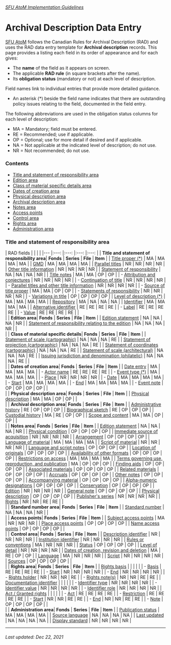 ###### [SFU AtoM Implementation Guidelines](../README.md)

# Archival Description Data Entry
[SFU AtoM](https://atom.archives.sfu.ca) follows the Canadian Rules for Archival Description (RAD) and uses the RAD data entry template for **Archival description** records. This page provides a listing each field in its order of appearance and for each gives:
- The **name** of the field as it appears on screen.
- The applicable **RAD rule** (in square brackets after the name).
- Its **obligation status** (mandatory or not) at each level of description.

Field names link to individual entries that provide more detailed guidance.
- An asterisk (*) beside the field name indicates that there are outstanding policy issues relating to the field, documented in the field entry.

The following abbreviations are used in the obligation status columns for each level of description:
- MA = Mandatory; field must be entered.
- RE = Recommended; use if applicable.
- OP = Optional; use for more detail if desired and if applicable.
- NA = Not applicable at the indicated level of description; do not use.
- NR = Not recommended; do not use.

### Contents
- [Title and statement of responsibility area](#title-area)
- [Edition area](#edition-area)
- [Class of material specific details area](#class-of-material-area)
- [Dates of creation area](#dates-of-creation-area)
- [Physical description area](#physical-description-area)
- [Archival description area](#archival-description-area)
- [Notes area](#notes-area)
- [Access points](#access-points)
- [Control area](#control-area)
- [Rights area](#rights-area)
- [Administration area](#administration-area)

### Title and statement of responsibility area

| RAD fields 	|       |       |       |
|---	|:---:	|:---:	|:---:	|:---:	|
| <a name="title-area"><b>Title and statement of responsibility area</b></a>| <b>Fonds</b> | <b>Series</b> | <b>File</b> | <b>Item</b> |
| [Title proper (*)](title-proper.md) 	| MA 	| MA 	| MA 	| MA 	|
| [GMD](gmd.md) 	| MA 	| MA 	| MA 	| MA 	|
| [Parallel titles](parallel-titles.md) 	| NR 	| NR 	| NR 	| NR 	|
| [Other title information](other-title-information.md) 	| NR 	| NR 	| NR 	| NR 	|
| [Statement of responsibility](statement-of-responsibility.md) 	| NA 	| NA 	| NA 	| NR 	|
| [Title notes](title-notes.md) 	| MA 	| MA 	| OP 	| OP 	|
| - [Attribution and conjectures](title-notes.md#attribution-and-conjectures)	| NR 	| NR 	| NR 	| NR 	|
| - [Continuation of title](title-notes.md#continuation-of-title) 	| NR 	| NR 	| NR 	| NR 	|
| - [Parallel titles and other title information](title-notes.md#parallel-titles-and-other-title-information) 	| NR 	| NR 	| NR 	| NR 	|
| - [Source of title proper](title-notes.md#source-of-title-proper) 	| MA 	| MA 	| OP 	| OP 	|
| - [Statements of responsibility](title-notes.md#statements-of-responsibility) 	| NR 	| NR 	| NR 	| NR 	|
| - [Variations in title](title-notes.md#variations-in-title) 	| OP 	| OP 	| OP 	| OP 	|
| [Level of description (*)](level-of-description.md) 	| MA 	| MA 	| MA 	| MA 	|
| [Repository](repository.md) 	| MA 	| NA 	| NA 	| NA 	|
| [Identifier](identifier.md) 	| MA 	| MA 	| MA 	| MA 	|
| [Alternative identifier](alternative-identifier.md) 	| RE 	| RE 	| RE 	| RE 	|
| - [Label](alternative-identifier.md#Label) 	| RE 	| RE 	| RE 	| RE 	|
| - [Value](alternative-identifier.md#Value)	| RE 	| RE 	| RE 	| RE 	|
| <br> |
| <a name="edition-area"><b>Edition area</b></a>| <b>Fonds</b> | <b>Series</b> | <b>File</b> | <b>Item</b> |
| [Edition statement](edition-area.md) 	| NA 	| NA 	| NA 	| NR 	|
| [Statement of responsibility relating to the edition](edition-area.md) 	| NA 	| NA 	| NA 	| NR 	|
| <br> |
| <a name="class-of-material-area"><b>Class of material specific details</b></a>| <b>Fonds</b> | <b>Series</b> | <b>File</b> | <b>Item</b> |
| [Statement of scale (cartographic)](statement-of-scale-cartographic.md) 	| NA 	| NA 	| NA 	| RE 	|
| [Statement of projection (cartographic)](statement-of-project.md) 	| NA 	| NA 	| NA 	| RE 	|
| [Statement of coordinates (cartographic)](statement-of-coordinates.md) 	| NA 	| NA 	| NA 	| RE 	|
| [Statement of scale (architectural)](statement-of-scale-architectural.md) 	| NA 	| NA 	| NA 	| RE 	|
| [Issuing jurisdiction and denomination (philatelic)](issuing-jurisdication.md) 	| NA 	| NA 	| NA 	| RE 	|
| <br> |
| <a name="dates-of-creation-area"><b>Dates of creation area</b></a>| <b>Fonds</b> | <b>Series</b> | <b>File</b> | <b>Item</b> |
| [Date entry](date-entry.md) 	| MA 	| MA 	| MA 	| MA 	|
| - [Actor name](date-entry.md#actor-name) 	| RE 	| RE 	| RE 	| RE 	|
| - [Event type (*)](date-entry.md#event-type) 	| MA 	| MA 	| MA 	| MA 	|
| - [Place](date-entry.md#place) 	| NR 	| NR 	| NR 	| NR 	|
| - [Date](date-entry.md#date) 	| MA 	| MA 	| MA 	| MA 	|
| - [Start](date-entry.md#start) 	| MA 	| MA 	| MA 	| MA 	|
| - [End](date-entry.md#end) 	| MA 	| MA 	| MA 	| MA 	|
| - [Event note](date-entry.md#event-note) 	| OP 	| OP 	| OP 	| OP 	|
| <br> |
| <a name="physical-description-area"><b>Physical description area</b></a>| <b>Fonds</b> | <b>Series</b> | <b>File</b> | <b>Item</b> |
| [Physical description](physical-descripton-area.md) 	| MA 	| MA 	| OP 	| OP 	|
| <br> |
| <a name="archival-description-area"><b>Archival description area</b></a>| <b>Fonds</b> | <b>Series</b> | <b>File</b> | <b>Item</b> |
| [Administrative history](administrative-history.md) 	| RE 	| OP 	| OP 	| OP 	|
| [Biographical sketch](biographical-sketch.md) 	| RE 	| OP 	| OP 	| OP 	|
| [Custodial history](custodial-history.md) 	| MA 	| RE 	| OP 	| OP 	|
| [Scope and content](scope-and-content.md) 	| MA 	| MA 	| OP 	| OP 	|
| <br> |
| <a name="notes-area"><b>Notes area</b></a>| <b>Fonds</b> | <b>Series</b> | <b>File</b> | <b>Item</b> |
| [Edition statement](edition-area.md) 	| NA 	| NA 	| NA 	| NR 	|
| [Physical condition](physical-condition.md) 	| OP 	| OP 	| OP 	| OP 	|
| [Immediate source of acquisition](immediate-source-of-acquisition.md) 	| NR 	| NR 	| NR 	| NR 	|
| [Arrangement](arrangement.md) 	| OP 	| OP 	| OP 	| OP 	|
| [Language of material](language-of-material.md) 	| MA 	| MA 	| MA 	| MA 	|
| [Script of material](script-of-material.md) 	| NR 	| NR 	| NR 	| NR 	|
| [Language and script notes](language-and-script-notes.md) 	| OP 	| OP 	| OP 	| OP 	|
| [Location of originals](location-of-originals.md) 	| OP 	| OP 	| OP 	| OP 	|
| [Availability of other formats](availability-of-other-formats.md) 	| OP 	| OP 	| OP 	| OP 	|
| [Restrictions on access](restrictions-on-access.md) 	| MA 	| MA 	| MA 	| MA 	|
| [Terms governing use, reproduction, and   publication](terms-governing-use,-reproduction,-and-publication.md) 	| MA 	| OP 	| OP 	| OP 	|
| [Finding aids](finding-aids.md) 	| OP 	| OP 	| OP 	| OP 	|
| [Associated materials](associated-materials.md) 	| OP 	| OP 	| OP 	| OP 	|
| [Related materials](related-materials.md) 	| OP 	| OP 	| OP 	| OP 	|
| [Accruals](accruals.md) 	| OP 	| OP 	| OP 	| OP 	|
| [Other notes](other-notes.md) 	| OP 	| OP 	| OP 	| OP 	|
| [Accompanying material](accompanying-material.md) 	| OP 	| OP 	| OP 	| OP 	|
| [Alpha-numeric designations](alpha-numeric-designations.md) 	| OP 	| OP 	| OP 	| OP 	|
| [Conservation](conservation.md) 	| OP 	| OP 	| OP 	| OP 	|
| [Edition](edition.md) 	| NR 	| NR 	| NR 	| NR 	|
| [General note](general-note.md) 	| OP 	| OP 	| OP 	| OP 	|
| [Physical description](physical-description-note.md) 	| OP 	| OP 	| OP 	| OP 	|
| [Publisher's series](publishers-series.md) 	| NR 	| NR 	| NR 	| NR 	|
| [Rights](rights.md) 	| NR 	| NR 	| RE 	| RE 	|
| <br> |
| <a name="standard-number-area"><b>Standard number area</b></a>| <b>Fonds</b> | <b>Series</b> | <b>File</b> | <b>Item</b> |
| [Standard number](standard-number.md) 	| NA 	| NA 	| NA 	| NR 	|
| <br> |
| <a name="access-points"><b>Access points</b></a>| <b>Fonds</b> | <b>Series</b> | <b>File</b> | <b>Item</b> |
| [Subject access points](subject-access-points.md) 	| MA 	| NR 	| NR 	| NR 	|
| [Place access points](place-access-points.md) 	| OP 	| OP 	| OP 	| OP 	|
| [Name access points](name-access-points.md) 	| OP 	| OP 	| OP 	| OP 	|
| <br> |
| <a name="control-area"><b>Control area</b></a>| <b>Fonds</b> | <b>Series</b> | <b>File</b> | <b>Item</b> |
| [Description identifier](description-identifier.md) 	| NR 	| NR 	| NR 	| NR 	|
| [Institution identifier](institution-identifier.md) 	| NR 	| NR 	| NR 	| NR 	|
| [Rules or conventions](rules-or-conventions.md) 	| MA 	| NR 	| NR 	| NR 	|
| [Status](status.md) 	| OP 	| OP 	| OP 	| OP 	|
| [Level of detail](level-of-detail.md) 	| NR 	| NR 	| NR 	| NR 	|
| [Dates of creation, revision and   deletion](dates-of-creation-revision-and-deletion.md) 	| MA 	| RE 	| OP 	| OP 	|
| [Language](language.md) 	| MA 	| NR 	| NR 	| NR 	|
| [Script](script.md) 	| NR 	| NR 	| NR 	| NR 	|
| [Sources](sources.md) 	| OP 	| OP 	| OP 	| OP 	|
| <br> |
| <a name="rights-area"><b>Rights area</b></a>| <b>Fonds</b> | <b>Series</b> | <b>File</b> | <b>Item</b> |
| [Rights basis](rights-basis.md) 	|  	|  	|  	|  	|
| - [Basis](rights-basis.md#basis) 	| RE 	| RE 	| RE 	| RE 	|
| - [Start](rights-basis.md#start) 	| NR 	| NR 	| NR 	| NR 	|
| - [End](rights-basis.md#end) 	| NR 	| NR 	| NR 	| NR 	|
| - [Rights holder](rights-basis.md#rights-holder) 	| NR 	| NR 	| NR 	| RE 	|
| - [Rights note(s)](rights-basis.md#rights-notes) 	| NR 	| NR 	| RE 	| RE 	|
| [Documentation identifier](rights-documentation.md) 	|  	|  	|  	|  	|
| - [Identifier type](rights-documentation.md#identification-type) 	| NR 	| NR 	| NR 	| NR 	|
| - [Identifier value](rights-documentation.md#identification-value) 	| NR 	| NR 	| NR 	| NR 	|
| - [Identifier role](rights-documentation.md#identification-role) 	| NR 	| NR 	| NR 	| NR 	|
| [Act / Granted rights](act-granted-rights.md)	|  	|  	|  	|  	|
| - [Act](act-granted-rights.md#act) 	| RE 	| RE 	| RE 	| RE 	|
| - [Restriction](act-granted-rights.md#restriction) 	| RE 	| RE 	| RE 	| RE 	|
| - [Start](act-granted-rights.md#start) 	| NR 	| NR 	| RE 	| RE 	|
| - [End](act-granted-rights.md#end) 	| NR 	| NR 	| RE 	| RE 	|
| - [Note](act-granted-rights.md#note) 	| OP 	| OP 	| OP 	| OP 	|
| <br> |
| <a name="administration-area"><b>Administration area</b></a>| <b>Fonds</b> | <b>Series</b> | <b>File</b> | <b>Item</b> |
| [Publication status](publication-status.md) 	| MA 	| MA 	| MA 	| MA 	|
| [Source language](source-language.md) 	| NA 	| NA 	| NA 	| NA 	|
| [Last updated](last-updated.md) 	| NA 	| NA 	| NA 	| NA 	|
| [Display standard](display-standard.md) 	| NR 	| NR 	| NR 	| NR 	|

---
###### Last updated: Dec 22, 2021
